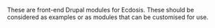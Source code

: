 These are front-end Drupal modules for Ecdosis. These should be 
considered as examples or as modules that can be customised for use.

